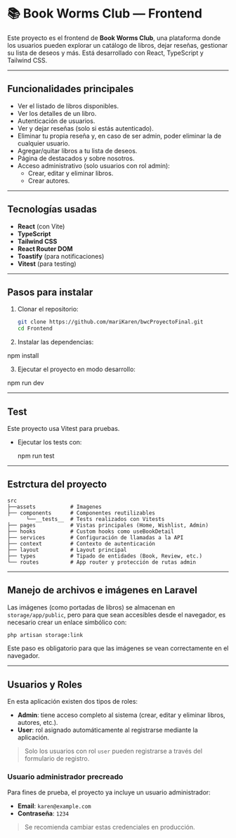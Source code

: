 # 📚 Book Worms Club — Frontend

Este proyecto es el frontend de **Book Worms Club**, una plataforma donde los usuarios pueden explorar un catálogo de libros, dejar reseñas, gestionar su lista de deseos y más. Está desarrollado con React, TypeScript y Tailwind CSS.

---

## Funcionalidades principales

- Ver el listado de libros disponibles.
- Ver los detalles de un libro.
- Autenticación de usuarios.
- Ver y dejar reseñas (solo si estás autenticado).
- Eliminar tu propia reseña y, en caso de ser admin, poder eliminar la de cualquier usuario.
- Agregar/quitar libros a tu lista de deseos.
- Página de destacados y sobre nosotros.
- Acceso administrativo (solo usuarios con rol admin):
  - Crear, editar y eliminar libros.
  - Crear autores.

---

## Tecnologías usadas

- **React** (con Vite)
- **TypeScript**
- **Tailwind CSS**
- **React Router DOM**
- **Toastify** (para notificaciones)
- **Vitest** (para testing)

---

## Pasos para instalar

1. Clonar el repositorio:

   ```bash
   git clone https://github.com/mariKaren/bwcProyectoFinal.git
   cd Frontend

2. Instalar las dependencias:

  npm install

3. Ejecutar el proyecto en modo desarrollo:

  npm run dev

--- 

## Test
Este proyecto usa Vitest para pruebas.

- Ejecutar los tests con:

  npm run test

--- 

## Estrctura del proyecto
```text
src
├──assets           # Imagenes
├── components      # Componentes reutilizables
      └──__tests__  # Tests realizados con Vitests
├── pages           # Vistas principales (Home, Wishlist, Admin)
├── hooks           # Custom hooks como useBookDetail
├── services        # Configuración de llamadas a la API
├── context         # Contexto de autenticación
├── layout          # Layout principal
├── types           # Tipado de entidades (Book, Review, etc.)
└── routes          # App router y protección de rutas admin
```

---
## Manejo de archivos e imágenes en Laravel

Las imágenes (como portadas de libros) se almacenan en `storage/app/public`, pero para que sean accesibles desde el navegador, es necesario crear un enlace simbólico con:

```bash
php artisan storage:link
```
Este paso es obligatorio para que las imágenes se vean correctamente en el navegador.

---
## Usuarios y Roles

En esta aplicación existen dos tipos de roles:

- **Admin**: tiene acceso completo al sistema (crear, editar y eliminar libros, autores, etc.).
- **User**: rol asignado automáticamente al registrarse mediante la aplicación.

> Solo los usuarios con rol `user` pueden registrarse a través del formulario de registro.

### Usuario administrador precreado

Para fines de prueba, el proyecto ya incluye un usuario administrador:

- **Email**: `karen@example.com`
- **Contraseña**: `1234`

> Se recomienda cambiar estas credenciales en producción.
